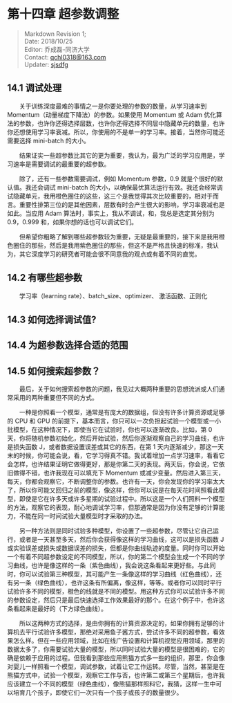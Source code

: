# 第十四章 超参数调整  

> Markdown Revision 1;  
> Date: 2018/10/25  
> Editor: 乔成磊-同济大学  
> Contact: qchl0318@163.com  
> Updater: [sjsdfg](https://github.com/sjsdfg)

## 14.1 调试处理  
　　关于训练深度最难的事情之一是你要处理的参数的数量，从学习速率到 Momentum（动量梯度下降法）的参数。如果使用 Momentum 或 Adam 优化算法的参数，也许你还得选择层数，也许你还得选择不同层中隐藏单元的数量，也许你还想使用学习率衰减。所以，你使用的不是单一的学习率。接着，当然你可能还需要选择 mini-batch 的大小。  
  
　　结果证实一些超参数比其它的更为重要，我认为，最为广泛的学习应用是，学习速率是需要调试的最重要的超参数。  
  
　　除了，还有一些参数需要调试，例如 Momentum 参数，0.9 就是个很好的默认值。我还会调试 mini-batch 的大小，以确保最优算法运行有效。我还会经常调试隐藏单元，我用橙色圈住的这些，这三个是我觉得其次比较重要的，相对于而言。重要性排第三位的是其他因素，层数有时会产生很大的影响，学习率衰减也是如此。当应用 Adam 算法时，事实上，我从不调试，和，我总是选定其分别为 0.9，0.999 和，如果你想的话也可以调试它们。  

　　但希望你粗略了解到哪些超参数较为重要，无疑是最重要的，接下来是我用橙色圈住的那些，然后是我用紫色圈住的那些，但这不是严格且快速的标准，我认为，其它深度学习的研究者可能会很不同意我的观点或有着不同的直觉。  

## 14.2 有哪些超参数  
　　学习率（learning rate）、batch_size、optimizer、 激活函数、正则化
  
## 14.3 如何选择调试值?  
## 14.4 为超参数选择合适的范围  
## 14.5 如何搜索超参数？  

　　最后，关于如何搜索超参数的问题，我见过大概两种重要的思想流派或人们通常采用的两种重要但不同的方式。  
  
　　一种是你照看一个模型，通常是有庞大的数据组，但没有许多计算资源或足够的 CPU 和 GPU 的前提下，基本而言，你只可以一次负担起试验一个模型或一小批模型，在这种情况下，即使当它在试验时，你也可以逐渐改良。比如，第 0 天，你将随机参数初始化，然后开始试验，然后你逐渐观察自己的学习曲线，也许是损失函数 J，或者数据设置误差或其它的东西，在第 1 天内逐渐减少，那这一天末的时候，你可能会说，看，它学习得真不错。我试着增加一点学习速率，看看它会怎样，也许结果证明它做得更好，那是你第二天的表现。两天后，你会说，它依旧做得不错，也许我现在可以填充下 Momentum 或减少变量。然后进入第三天，每天，你都会观察它，不断调整你的参数。也许有一天，你会发现你的学习率太大了，所以你可能又回归之前的模型，像这样，但你可以说是在每天花时间照看此模型，即使是它在许多天或许多星期的试验过程中。所以这是一个人们照料一个模型的方法，观察它的表现，耐心地调试学习率，但那通常是因为你没有足够的计算能力，不能在同一时间试验大量模型时才采取的办法。  

　　另一种方法则是同时试验多种模型，你设置了一些超参数，尽管让它自己运行，或者是一天甚至多天，然后你会获得像这样的学习曲线，这可以是损失函数 J 或实验误差或损失或数据误差的损失，但都是你曲线轨迹的度量。同时你可以开始一个有着不同超参数设定的不同模型，所以，你的第二个模型会生成一个不同的学习曲线，也许是像这样的一条（紫色曲线），我会说这条看起来更好些。与此同时，你可以试验第三种模型，其可能产生一条像这样的学习曲线（红色曲线），还有另一条（绿色曲线），也许这条有所偏离，像这样，等等。或者你可以同时平行试验许多不同的模型，橙色的线就是不同的模型。用这种方式你可以试验许多不同的参数设定，然后只是最后快速选择工作效果最好的那个。在这个例子中，也许这条看起来是最好的（下方绿色曲线）。  
  
　　所以这两种方式的选择，是由你拥有的计算资源决定的，如果你拥有足够的计算机去平行试验许多模型，那绝对采用鱼子酱方式，尝试许多不同的超参数，看效果怎么样。但在一些应用领域，比如在线广告设置和计算机视觉应用领域，那里的数据太多了，你需要试验大量的模型，所以同时试验大量的模型是很困难的，它的确是依赖于应用的过程。但我看到那些应用熊猫方式多一些的组织，那里，你会像对婴儿一样照看一个模型，调试参数，试着让它工作运转。尽管，当然，甚至是在熊猫方式中，试验一个模型，观察它工作与否，也许第二或第三个星期后，也许我应该建立一个不同的模型（绿色曲线），像熊猫那样照料它，我猜，这样一生中可以培育几个孩子，即使它们一次只有一个孩子或孩子的数量很少。  


